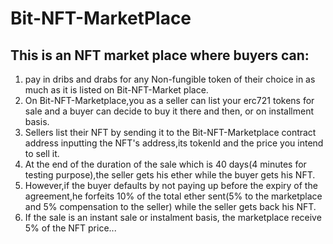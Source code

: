 # Bit-NFT-MarketPlace

## This is an NFT market place where buyers can:
1. pay in dribs and drabs for any Non-fungible token of their choice in as much as it is listed on Bit-NFT-Market place.
2. On Bit-NFT-Marketplace,you as a seller can list your erc721 tokens for sale and a buyer can decide to buy it there and then, or on installment basis.
3. Sellers list their NFT by sending it to the Bit-NFT-Marketplace contract address inputting the NFT's address,its tokenId and the price you intend to sell it.
4. At the end of the duration of the sale which is 40 days(4 minutes for testing purpose),the seller gets his ether while the buyer gets his NFT.
5. However,if the buyer defaults by not paying up before the  expiry of the agreement,he forfeits 10% of the total ether sent(5% to the marketplace and 5% compensation to the seller) while the seller gets back his NFT.
6.  If the sale is an instant sale or instalment basis, the marketplace receive 5% of the NFT price...

